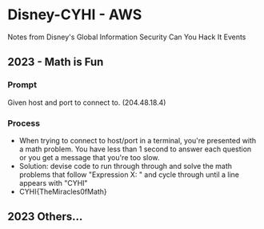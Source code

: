 # Disney-CYHI - AWS
Notes from Disney's Global Information Security Can You Hack It Events

## 2023 - Math is Fun
### Prompt
Given host and port to connect to. (204.48.18.4)

### Process
* When trying to connect to host/port in a terminal, you're presented with a math problem. You have less than 1 second to answer each question or you get a message that you're too slow. 
* Solution: devise code to run through through and solve the math problems that follow "Expression X: " and cycle through until a line appears with "CYHI"
* CYHI{TheMiracles0fMath}

## 2023 Others...
